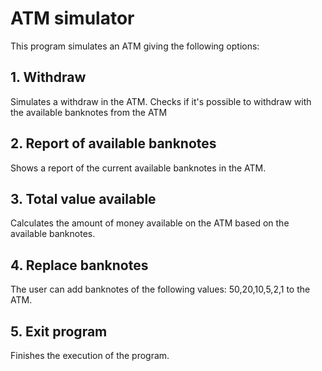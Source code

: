 # ATM simulator

This program simulates an ATM giving the following options:

## 1. Withdraw
   Simulates a withdraw in the ATM. Checks if it's possible to withdraw with the available banknotes from the ATM

## 2. Report of available banknotes
   Shows a report of the current available banknotes in the ATM.

## 3. Total value available
   Calculates the amount of money available on the ATM based on the available banknotes.

## 4. Replace banknotes
   The user can add banknotes of the following values: 50,20,10,5,2,1 to the ATM.

## 5. Exit program
   Finishes the execution of the program.



